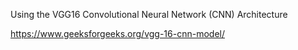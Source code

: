 Using the VGG16 Convolutional Neural Network (CNN) Architecture

https://www.geeksforgeeks.org/vgg-16-cnn-model/
